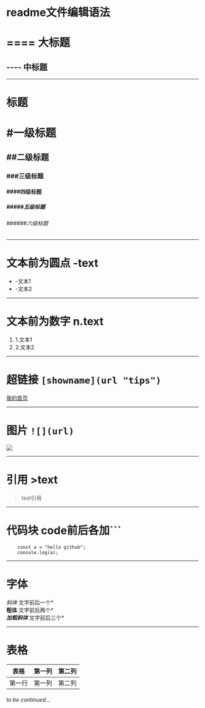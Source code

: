 readme文件编辑语法
====

==== 大标题
====

---- 中标题 
----
***

# 标题
# #一级标题
## ##二级标题
### ###三级标题
#### ####四级标题
##### #####五级标题
###### ######六级标题
***

# 文本前为圆点  -text
- -文本1  
- -文本2
***
# 文本前为数字  n.text
1.  1.文本1
2.  2.文本2
***
#  超链接 `[showname](url "tips")`
[我的首页](https://github.com/wangsijie418214 "悬停显示文字（我的首页）")
***
# 图片 `![](url)`
![](https://avatars0.githubusercontent.com/u/26054844?s=60&v=4)
***
# 引用  >text
>test引用
***
# 代码块  code前后各加```
```
    const a = "hello github";
    console.log(a);
```
***
# 字体
*斜体*            文字前后一个*  <br>
**粗体**          文字前后两个*  <br>
***加粗斜体***    文字前后三个*  
***
# 表格
| 表格        | 第一列         | 第二列     |
| ----------  | :-----------:  | :-----------: |
| 第一行      | 第一列         | 第二列     |



###### to be continued...
